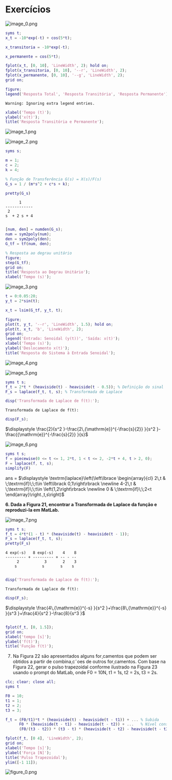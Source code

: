 
# **Exercícios**
![image_0.png](bruno_machado_2_media/image_0.png)

```matlab
syms t;
x_t = -10*exp(-t) + cos(5*t);

x_transitoria = -10*exp(-t);

x_permanente = cos(5*t);

fplot(x_t, [0, 10], 'LineWidth', 2); hold on;
fplot(x_transitoria, [0, 10], '--r', 'LineWidth', 2);
fplot(x_permanente, [0, 10], '--g', 'LineWidth', 2);
grid on;

figure;
legend('Resposta Total', 'Resposta Transitória', 'Resposta Permanente');
```

```matlabTextOutput
Warning: Ignoring extra legend entries.
```

```matlab
xlabel('Tempo (t)');
ylabel('x(t)');
title('Resposta Transitória e Permanente');
```

![image_1.png](bruno_machado_2_media/image_1.png)


![image_2.png](bruno_machado_2_media/image_2.png)

```matlab
syms s;

m = 1; 
c = 2; 
k = 4;

% Função de Transferência G(s) = X(s)/F(s)
G_s = 1 / (m*s^2 + c*s + k);

pretty(G_s)
```

```matlabTextOutput
      1
------------
 2
s  + 2 s + 4
```

```matlab

[num, den] = numden(G_s); 
num = sym2poly(num);
den = sym2poly(den);
G_tf = tf(num, den);

% Resposta ao degrau unitário
figure;
step(G_tf);
grid on;
title('Resposta ao Degrau Unitário');
xlabel('Tempo (s)');
```

![image_3.png](bruno_machado_2_media/image_3.png)

```matlab
t = 0:0.05:20;
y_t = 2*sin(t);

x_t = lsim(G_tf, y_t, t);

figure;
plot(t, y_t, '--r', 'LineWidth', 1.5); hold on;
plot(t, x_t, 'b', 'LineWidth', 2);
grid on;
legend('Entrada: Senoidal (y(t))', 'Saída: x(t)');
xlabel('Tempo (s)');
ylabel('Deslocamento x(t)');
title('Resposta do Sistema à Entrada Senoidal');
```

![image_4.png](bruno_machado_2_media/image_4.png)


![image_5.png](bruno_machado_2_media/image_5.png)

```matlab
syms t s;
f_t = 2*t * (heaviside(t) - heaviside(t - 0.5)); % Definição do sinal
F_s = laplace(f_t, t, s); % Transformada de Laplace

disp('Transformada de Laplace de f(t):');
```

```matlabTextOutput
Transformada de Laplace de f(t):
```

```matlab
disp(F_s);
```
 $\displaystyle \frac{2}{s^2 }-\frac{2\,{\mathrm{e}}^{-\frac{s}{2}} }{s^2 }-\frac{{\mathrm{e}}^{-\frac{s}{2}} }{s}$
 

![image_6.png](bruno_machado_2_media/image_6.png)

```matlab
syms t s;
f = piecewise(0 <= t <= 1, 2*t, 1 < t <= 2, -2*t + 4, t > 2, 0);
F = laplace(f, t, s);
simplify(F)
```
ans = 
 $\displaystyle \textrm{laplace}\left(\left\lbrace \begin{array}{cl} 2\,t & \;\textrm{if}\;\;t\in \left\lbrack 0,1\right\rbrack \newline 4-2\,t & \;\textrm{if}\;\;t\in \left(1,2\right\rbrack \newline 0 & \;\textrm{if}\;\;2<t \end{array}\right.,t,s\right)$
 

 **6. Dada a Figura 21, encontrar a Transformada de Laplace da função e reproduzi\-la em MatLab.** 


![image_7.png](bruno_machado_2_media/image_7.png)

```matlab
syms t s;
f_t = 4*t*(1 - t) * (heaviside(t) - heaviside(t - 1));
F_s = laplace(f_t, t, s);
pretty(F_s)
```

```matlabTextOutput
4 exp(-s)   8 exp(-s)    4    8
--------- + --------- + -- - --
     2           3       2    3
    s           s       s    s
```

```matlab

disp('Transformada de Laplace de f(t):');
```

```matlabTextOutput
Transformada de Laplace de f(t):
```

```matlab
disp(F_s);
```
 $\displaystyle \frac{4\,{\mathrm{e}}^{-s} }{s^2 }+\frac{8\,{\mathrm{e}}^{-s} }{s^3 }+\frac{4}{s^2 }-\frac{8}{s^3 }$
 

```matlab

fplot(f_t, [0, 1.5]);
grid on;
xlabel('tempo [s]');
ylabel('f(t)');
title('Função f(t)');
```

7. Na Figura 22 são apresentados alguns for¸camentos que podem ser obtidos a partir de combina¸c˜oes de outros for¸camentos. Com base na Figura 22, gerar o pulso trapezoidal conforme ilustrado na Figura 23 usando o prompt do MatLab, onde F0 = 10N, t1 = 1s, t2 = 2s, t3 = 2s.

```matlab
clc; clear; close all;
syms t

F0 = 10;
t1 = 1;
t2 = 2;
t3 = 3;

f_t = (F0/t1)*t * (heaviside(t) - heaviside(t - t1)) + ... % Subida
      F0 * (heaviside(t - t1) - heaviside(t - t2)) + ...   % Nível constante
      (F0/(t3 - t2)) * (t3 - t) * (heaviside(t - t2) - heaviside(t - t3)); % Descida

fplot(f_t, [0 4], 'LineWidth', 2);
grid on;
xlabel('Tempo [s]');
ylabel('Força [N]');
title('Pulso Trapezoidal');
ylim([-1 11]);
```

![figure_0.png](bruno_machado_2_media/figure_0.png)


